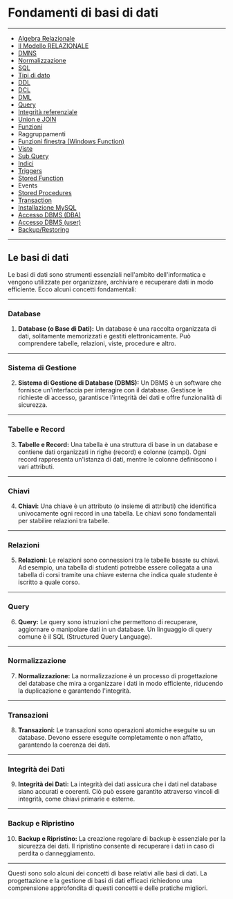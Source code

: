 # Fondamenti di basi di dati

---

- [Algebra Relazionale](01_AlgebraRelazionale/01_alegbra_relazionale.md) 
- [Il Modello RELAZIONALE](./01_AlgebraRelazionale/02_modello_relazionale.md) 
- [DMNS](02_SQL_Fondamenti/00_Fondamenti_DB.md)
- [Normalizzazione](02_SQL_Fondamenti/03_normalizzazione.md)
- [SQL](02_SQL_Fondamenti/00_fondamenti-DB2.md)
- [Tipi di dato](02_SQL_Fondamenti/01_tipi_di_dato.md)
- [DDL](03_SQL_CostruttiAvanzati/01_DDL.md)
- [DCL](03_SQL_CostruttiAvanzati/01_DCL.md) 
- [DML](03_SQL_CostruttiAvanzati/01_DML.md) 
- [Query](03_SQL_CostruttiAvanzati/01_QueryLanguage.md)
- [Integrità referenziale](03_SQL_CostruttiAvanzati/08_vincoli_integrita.md) 
- [Union e JOIN](03_SQL_CostruttiAvanzati/05_Join.md) 
- [Funzioni](03_SQL_CostruttiAvanzati/11_funzioni.md)
- Raggruppamenti
- [Funzioni finestra (Windows Function)](03_SQL_CostruttiAvanzati/15_windows_functions.md) 
- [Viste](03_SQL_CostruttiAvanzati/07_viste.md)
- [Sub Query](03_SQL_CostruttiAvanzati/04_Filtraggio.md)
- [Indici](03_SQL_CostruttiAvanzati/06_indici.md)
- [Triggers](03_SQL_CostruttiAvanzati/12_trigger.md)
- [Stored Function](03_SQL_CostruttiAvanzati/11_funzioni.md)
- Events
- [Stored Procedures](03_SQL_CostruttiAvanzati/13_stored_procedures.md)
- [Transaction](03_SQL_CostruttiAvanzati/14_transazioni.md)
- [Installazione MySQL](07_TipiDB/27_mysql.md)
- [Accesso DBMS (DBA)](03_SQL_CostruttiAvanzati/17_DBA_access.md)
- [Accesso DBMS (user)](03_SQL_CostruttiAvanzati/18_User_access.md) 
- [Backup/Restoring](03_SQL_CostruttiAvanzati/16_backup_restore.md)

---

## Le basi di dati

Le basi di dati sono strumenti essenziali nell'ambito dell'informatica e vengono utilizzate per organizzare, archiviare e recuperare dati in modo efficiente. Ecco alcuni concetti fondamentali:

---

### Database

1. **Database (o Base di Dati):** Un database è una raccolta organizzata di dati, solitamente memorizzati e gestiti elettronicamente. Può comprendere tabelle, relazioni, viste, procedure e altro.

---

### Sistema di Gestione

2. **Sistema di Gestione di Database (DBMS):** Un DBMS è un software che fornisce un'interfaccia per interagire con il database. Gestisce le richieste di accesso, garantisce l'integrità dei dati e offre funzionalità di sicurezza.

---

### Tabelle e Record

3. **Tabelle e Record:** Una tabella è una struttura di base in un database e contiene dati organizzati in righe (record) e colonne (campi). Ogni record rappresenta un'istanza di dati, mentre le colonne definiscono i vari attributi.

---

### Chiavi

4. **Chiavi:** Una chiave è un attributo (o insieme di attributi) che identifica univocamente ogni record in una tabella. Le chiavi sono fondamentali per stabilire relazioni tra tabelle.

---

### Relazioni

5. **Relazioni:** Le relazioni sono connessioni tra le tabelle basate su chiavi. Ad esempio, una tabella di studenti potrebbe essere collegata a una tabella di corsi tramite una chiave esterna che indica quale studente è iscritto a quale corso.

---

### Query

6. **Query:** Le query sono istruzioni che permettono di recuperare, aggiornare o manipolare dati in un database. Un linguaggio di query comune è il SQL (Structured Query Language).

---

### Normalizzazione

7. **Normalizzazione:** La normalizzazione è un processo di progettazione del database che mira a organizzare i dati in modo efficiente, riducendo la duplicazione e garantendo l'integrità.

---

### Transazioni

8. **Transazioni:** Le transazioni sono operazioni atomiche eseguite su un database. Devono essere eseguite completamente o non affatto, garantendo la coerenza dei dati.

---

### Integrità dei Dati

9. **Integrità dei Dati:** La integrità dei dati assicura che i dati nel database siano accurati e coerenti. Ciò può essere garantito attraverso vincoli di integrità, come chiavi primarie e esterne.

---

### Backup e Ripristino

10. **Backup e Ripristino:** La creazione regolare di backup è essenziale per la sicurezza dei dati. Il ripristino consente di recuperare i dati in caso di perdita o danneggiamento.

---

Questi sono solo alcuni dei concetti di base relativi alle basi di dati. La progettazione e la gestione di basi di dati efficaci richiedono una comprensione approfondita di questi concetti e delle pratiche migliori.
